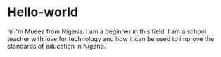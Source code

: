 # Hello-world
hi
I'm Mueez from Nigeria.
I am a beginner in this field.
I am a school teacher with love for technology and how it can be used to improve the standards of education in Nigeria.
